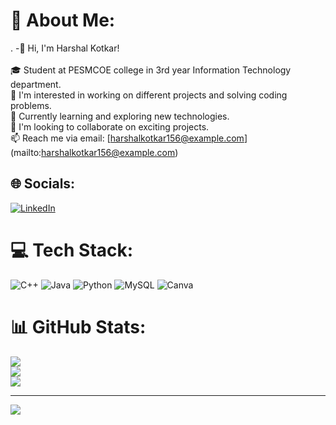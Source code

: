 # 💫 About Me:
. -👋 Hi, I'm Harshal Kotkar!<br><br>🎓 Student at PESMCOE college in 3rd year Information Technology department.<br>👀 I'm interested in working on different projects and solving coding problems.<br>🌱 Currently learning and exploring new technologies.<br>💞️ I'm looking to collaborate on exciting projects.<br>📫 Reach me via email: [harshalkotkar156@example.com] (mailto:harshalkotkar156@example.com)


## 🌐 Socials:
[![LinkedIn](https://img.shields.io/badge/LinkedIn-%230077B5.svg?logo=linkedin&logoColor=white)](https://linkedin.com/in/https://www.linkedin.com/in/harshal-kotkar-96134a263/) 

# 💻 Tech Stack:
![C++](https://img.shields.io/badge/c++-%2300599C.svg?style=for-the-badge&logo=c%2B%2B&logoColor=white) ![Java](https://img.shields.io/badge/java-%23ED8B00.svg?style=for-the-badge&logo=openjdk&logoColor=white) ![Python](https://img.shields.io/badge/python-3670A0?style=for-the-badge&logo=python&logoColor=ffdd54) ![MySQL](https://img.shields.io/badge/mysql-%2300000f.svg?style=for-the-badge&logo=mysql&logoColor=white) ![Canva](https://img.shields.io/badge/Canva-%2300C4CC.svg?style=for-the-badge&logo=Canva&logoColor=white)
# 📊 GitHub Stats:
![](https://github-readme-stats.vercel.app/api?username=harshalkotkar156&theme=gruvbox&hide_border=false&include_all_commits=false&count_private=false)<br/>
![](https://github-readme-streak-stats.herokuapp.com/?user=harshalkotkar156&theme=gruvbox&hide_border=false)<br/>
![](https://github-readme-stats.vercel.app/api/top-langs/?username=harshalkotkar156&theme=gruvbox&hide_border=false&include_all_commits=false&count_private=false&layout=compact)

---
[![](https://visitcount.itsvg.in/api?id=harshalkotkar156&icon=1&color=5)](https://visitcount.itsvg.in)

<!-- Proudly created with GPRM ( https://gprm.itsvg.in ) -->

